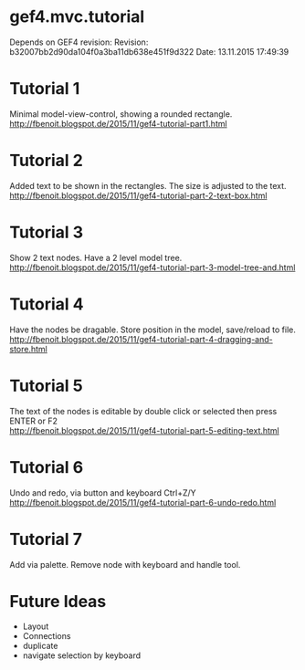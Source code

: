 # gef4.mvc.tutorial

Depends on GEF4 revision:
	Revision: b32007bb2d90da104f0a3ba11db638e451f9d322
	Date: 13.11.2015 17:49:39


Tutorial 1
==========

Minimal model-view-control, showing a rounded rectangle.  
http://fbenoit.blogspot.de/2015/11/gef4-tutorial-part1.html

Tutorial 2
==========

Added text to be shown in the rectangles. The size is adjusted to the text.  
http://fbenoit.blogspot.de/2015/11/gef4-tutorial-part-2-text-box.html

Tutorial 3
==========

Show 2 text nodes. Have a 2 level model tree.  
http://fbenoit.blogspot.de/2015/11/gef4-tutorial-part-3-model-tree-and.html

Tutorial 4
==========

Have the nodes be dragable. Store position in the model, save/reload to file.  
http://fbenoit.blogspot.de/2015/11/gef4-tutorial-part-4-dragging-and-store.html

Tutorial 5
==========

The text of the nodes is editable by double click or selected then press ENTER or F2  
http://fbenoit.blogspot.de/2015/11/gef4-tutorial-part-5-editing-text.html

Tutorial 6
==========

Undo and redo, via button and keyboard Ctrl+Z/Y  
http://fbenoit.blogspot.de/2015/11/gef4-tutorial-part-6-undo-redo.html


Tutorial 7
==========

Add via palette. Remove node with keyboard and handle tool.




Future Ideas
==========

 - Layout
 - Connections
 - duplicate
 - navigate selection by keyboard
 






